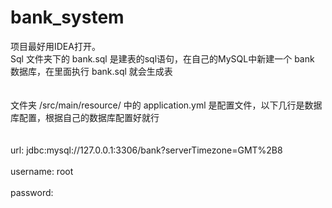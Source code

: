 # bank_system
项目最好用IDEA打开。</br>
Sql 文件夹下的 bank.sql 是建表的sql语句，在自己的MySQL中新建一个 bank 数据库，在里面执行 bank.sql 就会生成表</br></br></br>
文件夹 /src/main/resource/ 中的 application.yml 是配置文件，以下几行是数据库配置，根据自己的数据库配置好就行</br></br></br>
    url: jdbc:mysql://127.0.0.1:3306/bank?serverTimezone=GMT%2B8</br></br>
    username: root</br></br>
    password: </br></br>
    
    
    
